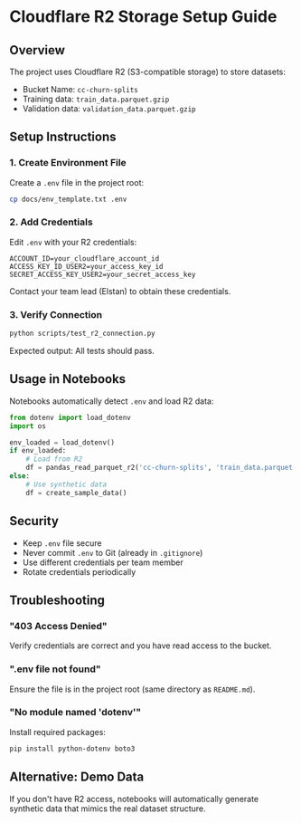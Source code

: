# Cloudflare R2 Storage Setup Guide

## Overview

The project uses Cloudflare R2 (S3-compatible storage) to store datasets:
- Bucket Name: `cc-churn-splits`
- Training data: `train_data.parquet.gzip`
- Validation data: `validation_data.parquet.gzip`

## Setup Instructions

### 1. Create Environment File

Create a `.env` file in the project root:

```bash
cp docs/env_template.txt .env
```

### 2. Add Credentials

Edit `.env` with your R2 credentials:

```env
ACCOUNT_ID=your_cloudflare_account_id
ACCESS_KEY_ID_USER2=your_access_key_id
SECRET_ACCESS_KEY_USER2=your_secret_access_key
```

Contact your team lead (Elstan) to obtain these credentials.

### 3. Verify Connection

```bash
python scripts/test_r2_connection.py
```

Expected output: All tests should pass.

## Usage in Notebooks

Notebooks automatically detect `.env` and load R2 data:

```python
from dotenv import load_dotenv
import os

env_loaded = load_dotenv()
if env_loaded:
    # Load from R2
    df = pandas_read_parquet_r2('cc-churn-splits', 'train_data.parquet.gzip')
else:
    # Use synthetic data
    df = create_sample_data()
```

## Security

- Keep `.env` file secure
- Never commit `.env` to Git (already in `.gitignore`)
- Use different credentials per team member
- Rotate credentials periodically

## Troubleshooting

### "403 Access Denied"
Verify credentials are correct and you have read access to the bucket.

### ".env file not found"
Ensure the file is in the project root (same directory as `README.md`).

### "No module named 'dotenv'"
Install required packages:
```bash
pip install python-dotenv boto3
```

## Alternative: Demo Data

If you don't have R2 access, notebooks will automatically generate synthetic data that mimics the real dataset structure.
